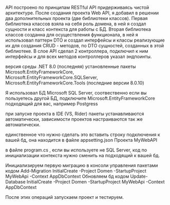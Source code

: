 API построено по принципам RESTful API придерживаясь чистой архитектуре.
После создания проекта Web API, я добавил в решении два дополнительных проекта (две библиотеки классов).
Первая библиотека классов взяла на себя роль домена, в ней я создал сущности и класс контекста для работы с БД.
Вторая библиотека классов созданна для осуществления функционала, в ней я использовал паттерн DTO и создал интерфейсы и классы реализующие их для создания CRUD - методов,
по DTO сущностей, созданных в этой библиотеке.
В слое API сделал 2 контроллера, подключил к ним интерфейсы и для всех методов контроллеров указал эндпоинты.

версия среды .NET 8.0 (последняя)
установленные пакеты Microsoft.EntityFrameworkCore, Microsoft.EntityFrameworkCore.SQLServer, Microsoft.EntityFrameworkCore.Tools (последние версии 8.0.10)

Я использовал БД Microsoft SQL Server, соотвественно если вы пользуетесь другой БД, подключите Microsoft.EntityFrameworkCore подходящий  для вас, например Postgress

при запуске проекта в IDE (VS, Rider) пакеты устанавливаются автоматически, зависимости проектов настраиваются так же автоматически.

единственное что нужно сделать это вставить строку подключения к вашей бд, она находится в файле appsetting.json Проекта MyWebAPI
 
в файле program.cs , если вы используете не SQL Server, код по инициализации контекста нужно сменить на подходящий к вашей бд.

Инициализируем первую миграцию в консоли управления пакетами кодом
Add-Migration InitialCreate -Project Domen -StartupProject MyWebApi -Context AppDbContext
Обновляем бд кодом Update-Database InitialCreate -Project Domen -StartupProject MyWebApi -Context AppDbContext

После этих операций запускаем проект и тестируем.
